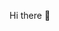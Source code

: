 Hi there 👋

<!--
**KamisettiSuchithra/kamisettisuchithra** is a ✨ _special_ ✨ repository because its `README.md` (this file) appears on your GitHub profile.

Tandemloop Screening Test - Java Submission
Language Used
Java 

To run programs
Each program is a standalone Java file. You can run them using  any Java IDE like Eclipse, or VSCode.

Steps to Run:
1. Open terminal or IDE.
2. Compile using `javac Program1 java`
3. Run using `java Program_1`



Problem Descriptions:

Program1.java: Simple Calculator Using Class
- Accepts two `double` values and a string representing the operation (`add`, `subtract`, `multiply`, or `divide`).
- Uses a class `project1` to encapsulation logic.
- Returns the result of the requested operation.
- Includes basic error handling for invalid operations and divide-by-zero.

 Program2.java: First N Odd Numbers
- Accepts an integer `n`.
- Prints the first `n` odd numbers starting from 1.
- Used a loop with counter to generate the sequence `1, 3, 5, ...`.

 Program3.java: Conditional Odd Series 
- Accepts an integer `n`.
- Generates a pattern based on the value of `n`:
  - If `n = 1` or `2`, output: `1`
  - If `n = 3` or `4`, output: `1, 3, 5`
  - If `n = 5` or `6`, output: `1, 3, 5, 7, 9`
  - Pattern continues...
- Number of terms = largest odd number ≤ `n`

 Program4.java: Count of Multiples in List
- Takes a  list of integers.
- Counts how many numbers are divisible by each digit from `1` to `9`.
- Outputs a dictionary-style count for each divisor

